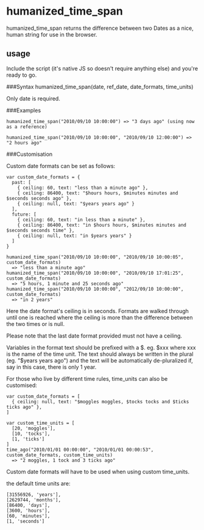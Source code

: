 humanized_time_span
===========

humanized_time_span returns the difference between two Dates as a nice, human string for use in the browser.


usage
-----

Include the script (it's native JS so doesn't require anything else) and you're ready to go.

###Syntax
    humanized_time_span(date, ref_date, date_formats, time_units)

Only date is required.

###Examples

    humanized_time_span("2010/09/10 10:00:00") => "3 days ago" (using now as a reference)

    humanized_time_span("2010/09/10 10:00:00", "2010/09/10 12:00:00") => "2 hours ago"

###Customisation

Custom date formats can be set as follows:

    var custom_date_formats = {
      past: [
        { ceiling: 60, text: "less than a minute ago" },
        { ceiling: 86400, text: "$hours hours, $minutes minutes and $seconds seconds ago" },
        { ceiling: null, text: "$years years ago" }
      ],
      future: [
        { ceiling: 60, text: "in less than a minute" },
        { ceiling: 86400, text: "in $hours hours, $minutes minutes and $seconds seconds time" },
        { ceiling: null, text: "in $years years" }
      ]
    }

    humanized_time_span("2010/09/10 10:00:00", "2010/09/10 10:00:05", custom_date_formats)
      => "less than a minute ago"
    humanized_time_span("2010/09/10 10:00:00", "2010/09/10 17:01:25", custom_date_formats)
      => "5 hours, 1 minute and 25 seconds ago"
    humanized_time_span("2010/09/10 10:00:00", "2012/09/10 10:00:00", custom_date_formats)
      => "in 2 years"

Here the date format's ceiling is in seconds. Formats are walked through until one is reached where the ceiling is more than the difference between the two times or is null.

Please note that the last date format provided must not have a ceiling.

Variables in the format text should be prefixed with a $. eg. $xxx where xxx is the name of the time unit. The text should always be written in the plural (eg. "$years years ago") and the text will be automatically de-pluralized if, say in this case, there is only 1 year.


For those who live by different time rules, time_units can also be customised:

    var custom_date_formats = [
      { ceiling: null, text: "$moggles moggles, $tocks tocks and $ticks ticks ago" },
    ]

    var custom_time_units = [
      [20, 'moggles'],
      [10, 'tocks'],
      [1, 'ticks']
    ]
    time_ago("2010/01/01 00:00:00", "2010/01/01 00:00:53", custom_date_formats, custom_time_units)
      => "2 moggles, 1 tock and 3 ticks ago"

Custom date formats will have to be used when using custom time_units.

the default time units are:

    [31556926, 'years'],
    [2629744, 'months'],
    [86400, 'days'],
    [3600, 'hours'],
    [60, 'minutes'],
    [1, 'seconds']


